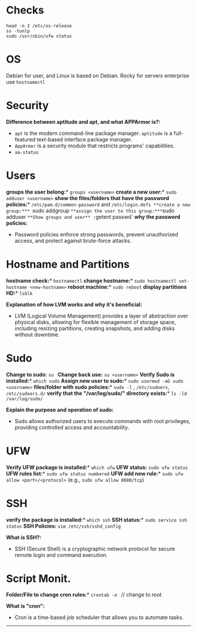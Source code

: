 # Checks
`head -n 2 /etc/os-release`  
`ss -tunlp`    
`sudo /usr/sbin/ufw status`  

# OS
Debian for user, and Linux is based on Debian.
Rocky for servers  enterprise use
`hostnamectl`


# Security

**Difference between aptitude and apt, and what APPArmor is?:**

* `apt` is the modern command-line package manager. `aptitude` is a full-featured text-based interface package manager. 
* `AppArmor` is a security module that restricts programs' capabilities.
* `aa-status`

# Users

**groups the user belong:*** `groups <username>`
**create a new user:*** `sudo adduser <username>`
**show the files/folders that have the password policies:*** `/etc/pam.d/common-password` and `/etc/login.defs
**create a new group:*** `sudo addgroup <groupname>`
**assign the user to this group:*** `sudo adduser <username> <groupname>`
**Show groups and user** : `getent passwd`
**why the password policies:**
* Password policies enforce strong passwords, prevent unauthorized access, and protect against brute-force attacks.

# Hostname and Partitions

**hostname check:*** `hostnamectl`
**change hostname:*** `sudo hostnamectl set-hostname <new-hostname>`
**reboot machine:*** `sudo reboot`
**display partitions HD:*** `lsblk`

**Explanation of how LVM works and why it's beneficial:**
* LVM (Logical Volume Management) provides a layer of abstraction over physical disks, allowing for flexible management of storage space, including resizing partitions, creating snapshots, and adding disks without downtime.

# Sudo

**Change to sudo**: `su `
**Change back use:** `su <username>`
**Verify Sudo is installed:*** `which sudo`
**Assign new user to sudo:*** `sudo usermod -aG sudo <username>`
**files/folder with sudo policies:*** `sudo -l` , `/etc/sudoers`, `/etc/sudoers.d/`
**verify that the "/var/log/sudo/" directory exists:*** `ls -ld /var/log/sudo/`

**Explain the purpose and operation of sudo:** 
* Sudo allows authorized users to execute commands with root privileges, providing controlled access and accountability.

# UFW

**Verify UFW package is installed:*** `which ufw`
**UFW status:** `sudo ufw status`
**UFW rules list:*** `sudo ufw status numbered`
**UFW add new rule:*** `sudo ufw allow <port>/<protocol>` (e.g., `sudo ufw allow 8080/tcp`)

# SSH

**verify the package is installed:*** `which ssh`
**SSH status:*** `sudo service ssh status`
**SSH Policies:** `vim /etc/ssh/sshd_config`

**What is SSH?:**
* SSH (Secure Shell) is a cryptographic network protocol for secure remote login and command execution.

# Script Monit.

**Folder/File to change cron rules:*** `crontab -e ` // change to root

**What is "cron":**
* Cron is a time-based job scheduler that allows you to automate tasks.
 


---

